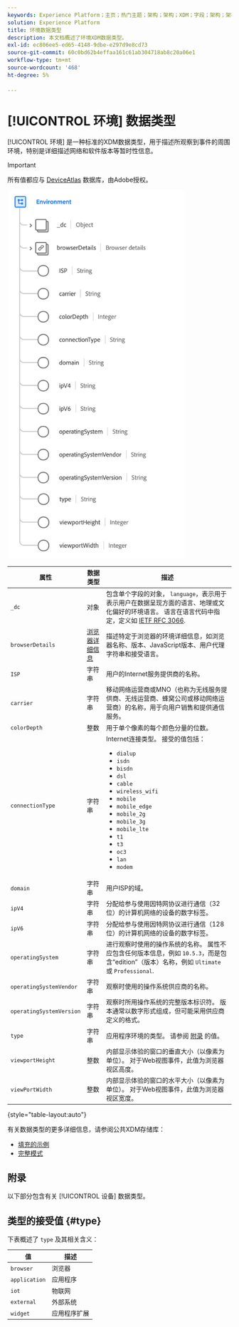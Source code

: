 ```yaml
---
keywords: Experience Platform；主页；热门主题；架构；架构；XDM；字段；架构；架构；环境；数据类型；数据类型；
solution: Experience Platform
title: 环境数据类型
description: 本文档概述了环境XDM数据类型。
exl-id: ec806ee5-ed65-4148-9dbe-e297d9e8cd73
source-git-commit: 60c0bd62b4effaa161c61ab304718ab8c20a06e1
workflow-type: tm+mt
source-wordcount: '468'
ht-degree: 5%

---
```


# [!UICONTROL 环境] 数据类型

[!UICONTROL 环境] 是一种标准的XDM数据类型，用于描述所观察到事件的周围环境，特别是详细描述网络和软件版本等暂时性信息。

>[!IMPORTANT]
>
>所有值都应与 [DeviceAtlas](https://deviceatlas.com) 数据库，由Adobe授权。

<img src="../images/data-types/environment.png" width="400" /><br />

| 属性 | 数据类型 | 描述 |
| --- | --- | --- |
| `_dc` | 对象 | 包含单个字段的对象， `language`，表示用于表示用户在数据呈现方面的语言、地理或文化偏好的环境语言。 语言在语言代码中指定，定义如 [IETF RFC 3066](https://www.ietf.org/rfc/rfc3066.txt). |
| `browserDetails` | [浏览器详细信息](./browser-details.md) | 描述特定于浏览器的环境详细信息，如浏览器名称、版本、JavaScript版本、用户代理字符串和接受语言。 |
| `ISP` | 字符串 | 用户的Internet服务提供商的名称。 |
| `carrier` | 字符串 | 移动网络运营商或MNO（也称为无线服务提供商、无线运营商、蜂窝公司或移动网络运营商）的名称，用于向用户销售和提供通信服务。 |
| `colorDepth` | 整数 | 用于单个像素的每个颜色分量的位数。 |
| `connectionType` | 字符串 | Internet连接类型。 接受的值包括： <ul><li>`dialup`</li><li>`isdn`</li><li>`bisdn`</li><li>`dsl`</li><li>`cable`</li><li>`wireless_wifi`</li><li>`mobile`</li><li>`mobile_edge`</li><li>`mobile_2g`</li><li>`mobile_3g`</li><li>`mobile_lte`</li><li>`t1`</li><li>`t3`</li><li>`oc3`</li><li>`lan`</li><li>`modem`</li></ul> |
| `domain` | 字符串 | 用户ISP的域。 |
| `ipV4` | 字符串 | 分配给参与使用因特网协议进行通信（32位）的计算机网络的设备的数字标签。 |
| `ipV6` | 字符串 | 分配给参与使用因特网协议进行通信（128位）的计算机网络的设备的数字标签。 |
| `operatingSystem` | 字符串 | 进行观察时使用的操作系统的名称。 属性不应包含任何版本信息，例如 `10.5.3`，而是包含“edition”（版本）名称，例如 `Ultimate` 或 `Professional`. |
| `operatingSystemVendor` | 字符串 | 观察时使用的操作系统供应商的名称。 |
| `operatingSystemVersion` | 字符串 | 观察时所用操作系统的完整版本标识符。 版本通常以数字形式组成，但可能采用供应商定义的格式。 |
| `type` | 字符串 | 应用程序环境的类型。 请参阅 [附录](#type) 的值。 |
| `viewportHeight` | 整数 | 内部显示体验的窗口的垂直大小（以像素为单位）。 对于Web视图事件，此值为浏览器视区高度。 |
| `viewPortWidth` | 整数 | 内部显示体验的窗口的水平大小（以像素为单位）。 对于Web视图事件，此值为浏览器视区宽度。 |

{style=&quot;table-layout:auto&quot;}

有关数据类型的更多详细信息，请参阅公共XDM存储库：

* [填充的示例](https://github.com/adobe/xdm/blob/master/components/datatypes/environment.example.1.json)
* [完整模式](https://github.com/adobe/xdm/blob/master/components/datatypes/environment.schema.json)

## 附录

以下部分包含有关 [!UICONTROL 设备] 数据类型。

## 类型的接受值 {#type}

下表概述了 `type` 及其相关含义：

| 值 | 描述 |
| --- | --- |
| `browser` | 浏览器 |
| `application` | 应用程序 |
| `iot` | 物联网 |
| `external` | 外部系统 |
| `widget` | 应用程序扩展 |
